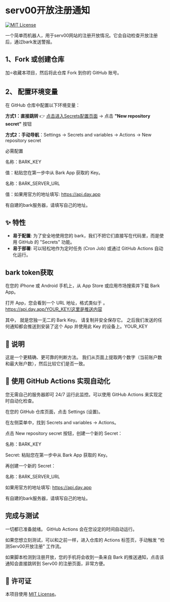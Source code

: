 # serv00开放注册通知

[![MIT License](https://img.shields.io/badge/License-MIT-green.svg)](https://choosealicense.com/licenses/mit/)

一个简单而机器人，用于serv00网站的注册开放情况。它会自动检查开放注册后，通过bark发送警报。

## 1、Fork 或创建仓库

加⭐收藏本项目，然后将此仓库 Fork 到你的 GitHub 账号。

## 2、 配置环境变量
在 GitHub 仓库中配置以下环境变量：

**方式1：直接跳转** 👉 [点击进入Secrets配置页面](../../settings/secrets/actions) → 点击 **"New repository secret"** 按钮

**方式2：手动导航**：Settings → Secrets and variables → Actions → New repository secret

必需配置

名称：BARK_KEY  

值：粘贴您在第一步中从 Bark App 获取的 Key。

名称：BARK_SERVER_URL   

值：如果用官方的地址填写: https://api.day.app

有自建的bark服务器，请填写自己的地址。

## ✨ 特性

-   **易于配置**: 为了安全地使用您的 bark，我们不把它们直接写在代码里，而是使用 GitHub 的 "Secrets" 功能。
-   **易于部署**: 可以轻松地作为定时任务 (Cron Job) 或通过 GitHub Actions 自动化运行。

## bark token获取
在您的 iPhone 或 Android 手机上，从 App Store 或应用市场搜索并下载 Bark App。

打开 App，您会看到一个 URL 地址，格式类似于 。https://api.day.app/YOUR_KEY/这里是推送内容

其中， 就是您独一无二的 Bark Key。 请复制并安全保存它。 之后我们发送的任何通知都会推送到安装了这个 App 并使用此 Key 的设备上。YOUR_KEY

## 🚀 说明

这是一个更精确、更可靠的判断方法。 我们从页面上提取两个数字（当前账户数和最大账户数），然后比较它们是否一致。

## 🤖 使用 GitHub Actions 实现自动化

您无需自己的服务器即可 24/7 运行此监控。可以使用 GitHub Actions 来实现定时自动化检查。

在您的 GitHub 仓库页面，点击 Settings (设置)。

在左侧菜单中，找到 Secrets and variables -> Actions。

点击 New repository secret 按钮，创建一个新的 Secret：

名称：BARK_KEY

Secret: 粘贴您在第一步中从 Bark App 获取的 Key。

再创建一个新的 Secret：

名称：BARK_SERVER_URL

如果用官方的地址填写: https://api.day.app

有自建的bark服务器，请填写自己的地址。

## 完成与测试

一切都已准备就绪。 GitHub Actions 会在您设定的时间自动运行。

如果您想立刻测试，可以和之前一样，进入仓库的 Actions 标签页，手动触发 "检测Serv00开放注册" 工作流。

如果脚本检测到注册开放，您的手机将会收到一条来自 Bark 的推送通知，点击该通知会直接跳转到 Serv00 的注册页面，非常方便。

## 📜 许可证

本项目使用 [MIT License](LICENSE)。

